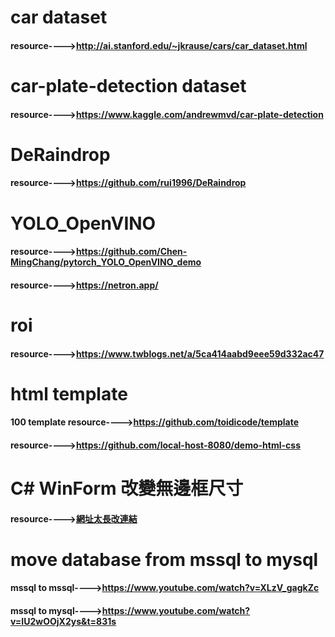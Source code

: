 # car dataset
#### resource---->http://ai.stanford.edu/~jkrause/cars/car_dataset.html
# car-plate-detection dataset
#### resource---->https://www.kaggle.com/andrewmvd/car-plate-detection
# DeRaindrop
#### resource---->https://github.com/rui1996/DeRaindrop
# YOLO_OpenVINO
#### resource---->https://github.com/Chen-MingChang/pytorch_YOLO_OpenVINO_demo
#### resource---->https://netron.app/
# roi
#### resource---->https://www.twblogs.net/a/5ca414aabd9eee59d332ac47
# html template
#### 100 template  resource---->https://github.com/toidicode/template
#### resource---->https://github.com/local-host-8080/demo-html-css
# C# WinForm 改變無邊框尺寸
#### resource---->[網址太長改連結](https://blog.csdn.net/e421083458/article/details/41480259?utm_medium=distribute.pc_relevant.none-task-blog-2%7Edefault%7EBlogCommendFromBaidu%7Edefault-13.no_search_link&depth_1-utm_source=distribute.pc_relevant.none-task-blog-2%7Edefault%7EBlogCommendFromBaidu%7Edefault-13.no_search_link)
# move database from mssql to mysql
#### mssql to mssql---->https://www.youtube.com/watch?v=XLzV_gagkZc
#### mssql to mysql---->https://www.youtube.com/watch?v=IU2wOOjX2ys&t=831s
